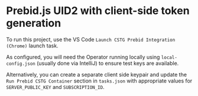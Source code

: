 # Prebid.js UID2 with client-side token generation

To run this project, use the VS Code `Launch CSTG Prebid Integration (Chrome)` launch task.

As configured, you will need the Operator running locally using `local-config.json` (usually done via IntelliJ) to ensure test keys are available.

Alternatively, you can create a separate client side keypair and update the `Run Prebid CSTG Container` section in `tasks.json` with appropriate values for `SERVER_PUBLIC_KEY` and `SUBSCRIPTION_ID`.
